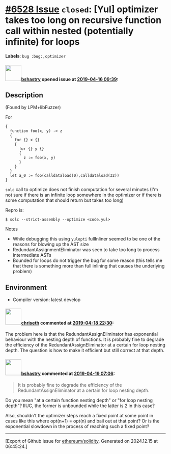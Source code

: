 # [\#6528 Issue](https://github.com/ethereum/solidity/issues/6528) `closed`: [Yul] optimizer takes too long on recursive function call within nested (potentially infinite) for loops
**Labels**: `bug :bug:`, `optimizer`


#### <img src="https://avatars.githubusercontent.com/u/2388185?v=4" width="50">[bshastry](https://github.com/bshastry) opened issue at [2019-04-16 09:39](https://github.com/ethereum/solidity/issues/6528):

## Description

(Found by LPM+libFuzzer)

For

```
{
  function foo(x, y) -> z
  {
    for {} x {}
    {
      for {} y {}
      {
        z := foo(x, y)
      }
    }
  }
  let a_0 := foo(calldataload(0),calldataload(32))
}
```

`solc` call to optimize does not finish computation for several minutes (I'm not sure if there is an infinite loop somewhere in the optimizer or if there is some computation that should return but takes too long)

Repro is:
```
$ solc --strict-assembly --optimize <code.yul>
```

Notes
  - While debugging this using `yulopti` fullInliner seemed to be one of the reasons for blowing up the AST size
  - RedundantAssignmentEliminator was seen to take too long to process intermediate ASTs
  - Bounded for loops do not trigger the bug for some reason (this tells me that there is something more than full inlining that causes the underlying problem)

## Environment

- Compiler version: latest develop

#### <img src="https://avatars.githubusercontent.com/u/9073706?v=4" width="50">[chriseth](https://github.com/chriseth) commented at [2019-04-18 22:30](https://github.com/ethereum/solidity/issues/6528#issuecomment-484710851):

The problem here is that the RedundantAssignEliminator has exponential behaviour with the nesting depth of functions. It is probably fine to degrade the efficiency of the RedundantAssignEliminator at a certain for loop nesting depth. The question is how to make it efficient but still correct at that depth.

#### <img src="https://avatars.githubusercontent.com/u/2388185?v=4" width="50">[bshastry](https://github.com/bshastry) commented at [2019-04-19 07:06](https://github.com/ethereum/solidity/issues/6528#issuecomment-484787326):

> It is probably fine to degrade the efficiency of the RedundantAssignEliminator at a certain for loop nesting depth.

Do you mean "at a certain function nesting depth" or "for loop nesting depth"? IIUC, the former is unbounded while the latter is 2 in this case?

Also, shouldn't the optimizer steps reach a fixed point at some point in cases like this where opt(n+1) = opt(n) and bail out at that point? Or is the exponential slowdown in the process of reaching such a fixed point?


-------------------------------------------------------------------------------



[Export of Github issue for [ethereum/solidity](https://github.com/ethereum/solidity). Generated on 2024.12.15 at 06:45:24.]
